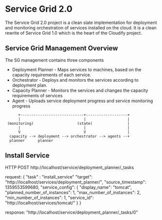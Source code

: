 Service Grid 2.0
================

The Service Grid 2.0 project is a clean slate implementation for deployment and monitoring orchestration of services installed on the cloud.
It is a clean rewrite of Service Grid 1.0 which is the heart of the Cloudify project.

Service Grid Management Overview
--------------------------------
The SG management contains three components

* Deployment Planner - Maps services to machines, based on the capacity requirements of each service.
* Orchestrator - Deploys and monitors the services according to deployment plan.
* Capacity Planner - Monitors the services and changes the capacity requirements of services
* Agent - Uploads service deployment progress and service monitoring progress

```
      +-----------------------------+-------------------+ 
      |                             |                   |
 (monitoring)                    (state)                |
      |                             |                   |
      V                             V                   |
  capacity --> deployment --> orchestrator --> agents --+
  planner      planner

```

Install Service
---------------

HTTP POST http://localhost/service/deployment_planner/_tasks

request:
{
    "task" : "install_service"
    "target": "http://localhost/services/deployment_planner/",
    "source_timestamp": 1359553599680,
    "service_config": {
        "display_name": "tomcat",
        "planned_number_of_instances": 1,
        "max_number_of_instances": 2,
        "min_number_of_instances": 1,
        "service_id": "http://localhost/services/tomcat/"
    }
}

response:
"http://localhost/service/deployment_planner/_tasks/0"
